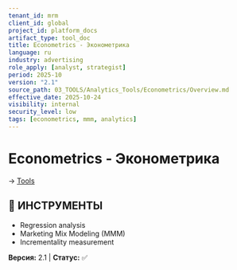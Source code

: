 ```yaml
---
tenant_id: mrm
client_id: global
project_id: platform_docs
artifact_type: tool_doc
title: Econometrics - Эконометрика
language: ru
industry: advertising
role_apply: [analyst, strategist]
period: 2025-10
version: "2.1"
source_path: 03_TOOLS/Analytics_Tools/Econometrics/Overview.md
effective_date: 2025-10-24
visibility: internal
security_level: low
tags: [econometrics, mmm, analytics]
---
```


# Econometrics - Эконометрика

→ [Tools](../../_README.md)

## 🎯 ИНСТРУМЕНТЫ
- Regression analysis
- Marketing Mix Modeling (MMM)
- Incrementality measurement

**Версия:** 2.1 | **Статус:** ✅



